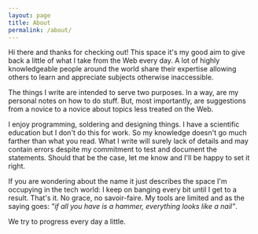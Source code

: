 ```yaml
---
layout: page
title: About
permalink: /about/
---
```


Hi there and thanks for checking out!
This space it's my good aim to give back a little of what I take from the Web every day. A lot of highly knowledgeable people around the world share their expertise allowing others to learn and appreciate subjects otherwise inaccessible.

The things I write are intended to serve two purposes. In a way, are my personal notes on how to do stuff. But, most importantly, are suggestions from a novice to a novice about topics less treated on the Web. 

I enjoy programming, soldering and designing things. I have a scientific education but I don't do this for work. So my knowledge doesn't go much farther than what you read. What I write will surely lack of details and may contain errors despite my commitment to test and document the statements. Should that be the case, let me know and I'll be happy to set it right.

If you are wondering about the name it just describes the space I'm occupying in the tech world: I keep on banging every bit until I get to a result. That's it. No grace, no savoir-faire.
My tools are limited and as the saying goes: *"if all you have is a hammer, everything looks like a nail"*. 

We try to progress every day a little.
